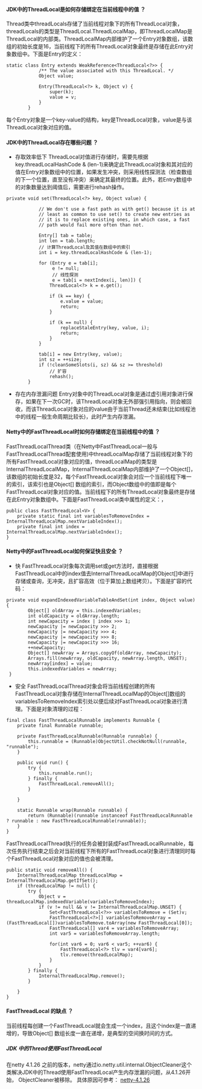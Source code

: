 #### JDK中的ThreadLocal是如何存储绑定在当前线程中的值 ？
Thread类中threadLocals存储了当前线程对象下的所有ThreadLocal对象，threadLocals的类型是ThreadLocal.ThreadLocalMap，即ThreadLocalMap是ThreadLocal的内部类。ThreadLocalMap内部维护了一个Entry对象数组，该数组的初始长度是16，当前线程下的所有ThreadLocal对象最终是存储在此Entry对象数组中。下面是Entry的定义：
```
static class Entry extends WeakReference<ThreadLocal<?>> {
            /** The value associated with this ThreadLocal. */
            Object value;

            Entry(ThreadLocal<?> k, Object v) {
                super(k);
                value = v;
            }
        }
```
每个Entry对象是一个key-value的结构，key是ThreadLocal对象，value是与该ThreadLocal对象对应的值。

#### JDK中的ThreadLocal存在哪些问题 ？

* 存取效率低下
ThreadLocal对值进行存储时，需要先根据key.threadLocalHashCode & (len-1)来确定此ThreadLocal对象和其对应的值在Entry对象数组中的位置，如果发生冲突，则采用线性探测法（检查数组的下一个位置，直至没有冲突）来确定其最终的位置。此外，若Entry数组中的对象数量达到阈值后，需要进行rehash操作。
```
private void set(ThreadLocal<?> key, Object value) {

            // We don't use a fast path as with get() because it is at
            // least as common to use set() to create new entries as
            // it is to replace existing ones, in which case, a fast
            // path would fail more often than not.

            Entry[] tab = table;
            int len = tab.length;
            // 计算ThreadLocal及其值在数组中的索引
            int i = key.threadLocalHashCode & (len-1);

            for (Entry e = tab[i];
                 e != null;
                 // 线性探测
                 e = tab[i = nextIndex(i, len)]) {
                ThreadLocal<?> k = e.get();

                if (k == key) {
                    e.value = value;
                    return;
                }

                if (k == null) {
                    replaceStaleEntry(key, value, i);
                    return;
                }
            }

            tab[i] = new Entry(key, value);
            int sz = ++size;
            if (!cleanSomeSlots(i, sz) && sz >= threshold)
                // 扩容
                rehash();
        }
```
* 存在内存泄漏问题
Entry对象中的ThreadLocal对象是通过虚引用对象进行保存，如果在下一次GC时，该ThreadLocal对象无外部强引用指向，则会被回收，而该ThreadLocal对象对应的value由于当前Thread还未结束(比如线程池中的线程一般生命周期比较长)，此时产生内存泄漏。

#### Netty中的FastThreadLocal时如何存储绑定在当前线程中的值 ？
FastThreadLocalThread类（在Netty中FastThreadLocal一般与FastThreadLocalThread配套使用)中threadLocalMap存储了当前线程对象下的所有FastThreadLocal对象对应的值，threadLocalMap的类型是InternalThreadLocalMap，InternalThreadLocalMap内部维护了一个Object[]，该数组的初始长度是32，每个FastThreadLocal对象会对应一个当前线程下唯一的索引，该索引也是Object[] 数组的索引，而Object数组中的值即是每个FastThreadLocal对象对应的值。当前线程下的所有ThreadLocal对象最终是存储在此Entry对象数组中。下面是FastThreadLocal类中属性的定义：，

    public class FastThreadLocal<V> {
		private static final int variablesToRemoveIndex = InternalThreadLocalMap.nextVariableIndex();
	    private final int index = InternalThreadLocalMap.nextVariableIndex();
	}
	
#### Netty中的FastThreadLocal如何保证快且安全 ？
* 快
FastThreadLocal对象每次调用set或get方法时，直接根据FastThreadLocal中的index值去InternalThreadLocalMap的Object[]中进行存储或查询，无冲突，且扩容高效（位于算加上数组拷贝）。下面是扩容的代码：

```
private void expandIndexedVariableTableAndSet(int index, Object value){
        Object[] oldArray = this.indexedVariables;
        int oldCapacity = oldArray.length;
        int newCapacity = index | index >>> 1;
        newCapacity |= newCapacity >>> 2;
        newCapacity |= newCapacity >>> 4;
        newCapacity |= newCapacity >>> 8;
        newCapacity |= newCapacity >>> 16;
        ++newCapacity;
        Object[] newArray = Arrays.copyOf(oldArray, newCapacity);
        Arrays.fill(newArray, oldCapacity, newArray.length, UNSET);
        newArray[index] = value;
        this.indexedVariables = newArray;
 }
```

* 安全
FastThreadLocalThread对象会将当前线程创建的所有FastThreadLocal对象存储在InternalThreadLocalMap的Object[]数组的variablesToRemoveIndex索引处以便后续对FastThreadLocal对象进行清理。下面是对象清理的过程：

```
final class FastThreadLocalRunnable implements Runnable {
    private final Runnable runnable;

    private FastThreadLocalRunnable(Runnable runnable) {
        this.runnable = (Runnable)ObjectUtil.checkNotNull(runnable, "runnable");
    }

    public void run() {
        try {
            this.runnable.run();
        } finally {
            FastThreadLocal.removeAll();
        }

    }

    static Runnable wrap(Runnable runnable) {
        return (Runnable)(runnable instanceof FastThreadLocalRunnable ? runnable : new FastThreadLocalRunnable(runnable));
    }
}
```

FastThreadLocalThread执行的任务会被封装成FastThreadLocalRunnable，每次任务执行结束之后会对当前线程下所有的FastThreadLocal对象进行清理同时每个FastThreadLocal对象对应的值也会被清理。

    public static void removeAll() {
        InternalThreadLocalMap threadLocalMap = InternalThreadLocalMap.getIfSet();
        if (threadLocalMap != null) {
            try {
                Object v = threadLocalMap.indexedVariable(variablesToRemoveIndex);
                if (v != null && v != InternalThreadLocalMap.UNSET) {
                    Set<FastThreadLocal<?>> variablesToRemove = (Set)v;
                    FastThreadLocal<?>[] variablesToRemoveArray = (FastThreadLocal[])variablesToRemove.toArray(new FastThreadLocal[0]);
                    FastThreadLocal[] var4 = variablesToRemoveArray;
                    int var5 = variablesToRemoveArray.length;

                    for(int var6 = 0; var6 < var5; ++var6) {
                        FastThreadLocal<?> tlv = var4[var6];
                        tlv.remove(threadLocalMap);
                    }
                }
            } finally {
                InternalThreadLocalMap.remove();
            }

        }
    }

#### FastThreadLocal 的缺点 ？
当前线程每创建一个FastThreadLocal就会生成一个index，且这个index是一直递增的，导致Object[] 数组长度一直在递增，是典型的空间换时间的方式。

##### JDK 中的Thread使用FastThreadLocal
在netty 4.1.26 之前的版本，netty通过io.netty.util.internal.ObjectCleaner这个类解决JDK中的Thread使用FastThreadLocal产生内存泄漏的问题，从4.1.26开始， ObjectCleaner被移除。
具体原因可参考：
[netty-4.1.26](https://github.com/netty/netty/commit/5b1fe611a637c362a60b391079fff73b1a4ef912#diff-e0eb4e9a6ea15564e4ddd076c55978de)





